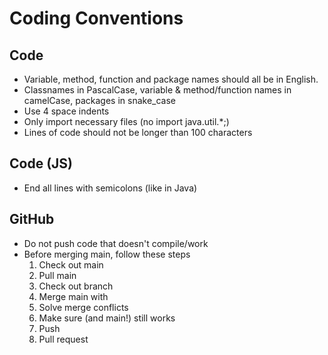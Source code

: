 # Coding Conventions

## Code
- Variable, method, function and package names should all be in English.
- Classnames in PascalCase, variable & method/function names in camelCase, packages in snake_case
- Use 4 space indents
- Only import necessary files (no import java.util.*;)
- Lines of code should not be longer than 100 characters

## Code (JS)
- End all lines with semicolons (like in Java)

## GitHub
- Do not push code that doesn't compile/work
- Before merging main, follow these steps
    1. Check out main
    2. Pull main
    3. Check out <your feature> branch
    4. Merge main with <your feature>
    5. Solve merge conflicts
    6. Make sure <your feature> (and main!) still works
    7. Push <your feature>
    8. Pull request
